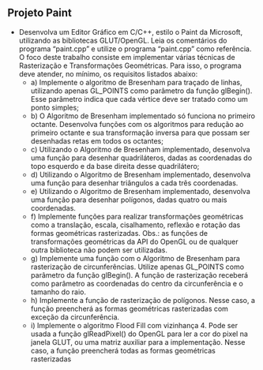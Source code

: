 ## Projeto Paint

- Desenvolva um Editor Gráfico em C/C++, estilo o Paint da Microsoft, utilizando as bibliotecas GLUT/OpenGL. Leia os comentários do programa “paint.cpp” e utilize o programa “paint.cpp” como referência. O foco deste trabalho consiste em implementar várias técnicas de Rasterização  e Transformações Geométricas. Para isso, o programa deve atender, no mínimo, os requisitos  listados abaixo:
  * a) Implemente o algoritmo de Bresenham para traçado de linhas, utilizando apenas GL_POINTS como parâmetro da função glBegin(). Esse parâmetro indica que cada vértice deve ser tratado como um ponto simples;
  * b) O Algoritmo de Bresenham implementado só funciona no primeiro octante. Desenvolva funções com os algoritmos para redução ao primeiro octante e sua transformação inversa para que possam ser desenhadas retas em todos os octantes;
  * c) Utilizando o Algoritmo de Bresenham implementado, desenvolva uma função para desenhar quadriláteros, dadas as coordenadas do topo esquerdo e da base direita desse quadrilátero;
  * d) Utilizando o Algoritmo de Bresenham implementado, desenvolva uma função para desenhar triângulos a cada três coordenadas.
  * e) Utilizando o Algoritmo de Bresenham implementado, desenvolva uma função para desenhar polígonos, dadas quatro ou mais coordenadas.
  * f) Implemente funções para realizar transformações geométricas como a translação, escala, cisalhamento, reflexão e rotação das formas geométricas rasterizadas. Obs.: as funções de transformações geométricas da API do OpenGL ou de qualquer outra biblioteca não podem ser utilizadas.
  * g) Implemente uma função com o Algoritmo de Bresenham para rasterização de circunferências. Utilize apenas GL_POINTS como parâmetro da função glBegin(). A função de rasterização receberá como parâmetro as coordenadas do centro da circunferência e o tamanho do raio. 
  * h) Implemente a função de rasterização de polígonos. Nesse caso, a função preencherá as formas geométricas rasterizadas com exceção da circunferência.
  * i) Implemente o algoritmo Flood Fill com vizinhança 4. Pode ser usada a função glReadPixel() do OpenGL para ler a cor do pixel na janela GLUT, ou uma matriz auxiliar para a implementação. Nesse caso, a função preencherá todas as formas geométricas rasterizadas
